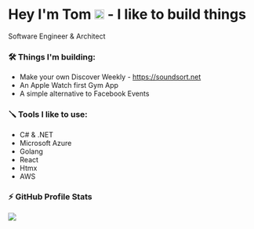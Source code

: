 <h1> Hey I'm Tom <img src = "https://raw.githubusercontent.com/MartinHeinz/MartinHeinz/master/wave.gif" width = 20px> - I like to build things </h1>
Software Engineer & Architect

### 🛠️ Things I'm building:
- Make your own Discover Weekly - https://soundsort.net
- An Apple Watch first Gym App
- A simple alternative to Facebook Events

### 🪛 Tools I like to use:
- C# & .NET
- Microsoft Azure
- Golang
- React
- Htmx
- AWS

### :zap: GitHub Profile Stats 
<img src="https://github-readme-stats.anuraghazra1.vercel.app/api?username=tombrereton&show_icons=true" />


